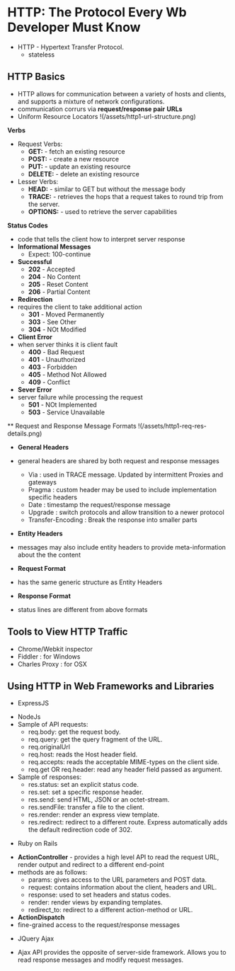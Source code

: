 # HTTP:  The Protocol Every Wb Developer Must Know
* HTTP - Hypertext Transfer Protocol.
    - stateless
## HTTP Basics
- HTTP allows for communication between a variety of hosts and clients, and supports a mixture of network configurations.
- communication corrurs via **request/response pair**
**URLs**
- Uniform Resource Locators
  !(/assets/http1-url-structure.png)

**Verbs**

- Request Verbs:
    - **GET:** - fetch an existing resource
    - **POST:** - create a new resource
    - **PUT:** - update an existing resource
    - **DELETE:** - delete an existing resource
- Lesser Verbs:
    - **HEAD:** - similar to GET but without the message body
    - **TRACE:** - retrieves the hops that a request takes to round trip from the server.
    - **OPTIONS:** - used to retrieve the server capabilities

**Status Codes**
- code that tells the client how to interpret server response
- **Informational Messages**
    - Expect: 100-continue
- **Successful**
    - **202** - Accepted
    - **204** - No Content
    - **205** - Reset Content
    - **206** - Partial Content
- **Redirection**
- requires the client to take additional action
    - **301** - Moved Permanently
    - **303** - See Other
    - **304** - NOt Modified
- **Client Error**
- when server thinks it is client fault
    - **400** - Bad Request
    - **401** - Unauthorized
    - **403** - Forbidden
    - **405** - Method Not Allowed
    - **409** - Conflict
- **Sever Error**
- server failure while processing the request
    - **501** - NOt Implemented
    - **503** - Service Unavailable

** Request and Response Message Formats
!(/assets/http1-req-res-details.png)

- **General Headers**
- general headers are shared by both request and response messages
    - Via : used in TRACE message. Updated by intermittent Proxies and gateways
    - Pragma : custom header may be used to include implementation specific headers
    - Date : timestamp the request/response message
    - Upgrade : switch protocols and allow transition to a newer protocol
    - Transfer-Encoding : Break the response into smaller parts
- **Entity Headers**
-  messages may also include entity headers to provide meta-information about the the content 
- **Request Format**
- has the same generic structure as Entity Headers

- **Response Format**
- status lines are different from above formats

## Tools to View HTTP Traffic

- Chrome/Webkit inspector
- Fiddler : for Windows
- Charles Proxy : for OSX

## Using HTTP in Web Frameworks and Libraries

* ExpressJS
- NodeJs
- Sample of API requests:
    - req.body: get the request body.
    - req.query: get the query fragment of the URL.
    - req.originalUrl
    - req.host: reads the Host header field.
    - req.accepts: reads the acceptable MIME-types on the client side.
    - req.get OR req.header: read any header field passed as argument.
- Sample of responses: 
    - res.status: set an explicit status code.
    - res.set: set a specific response header.
    - res.send: send HTML, JSON or an octet-stream.
    - res.sendFile: transfer a file to the client.
    - res.render: render an express view template.
    - res.redirect: redirect to a different route. Express automatically adds the   default redirection code of 302.

* Ruby on Rails
- **ActionController** - provides a high level API to read the request URL, render output and redirect to a different end-point
- methods are as follows:
    - params: gives access to the URL parameters and POST data.
    - request: contains information about the client, headers and URL.
    - response: used to set headers and status codes.
    - render: render views by expanding templates.
    - redirect_to: redirect to a different action-method or URL.
- **ActionDispatch**
- fine-grained access to the request/response messages 

* JQuery Ajax
- Ajax API provides the opposite of server-side framework.  Allows you to read response messages and modify request messages.













